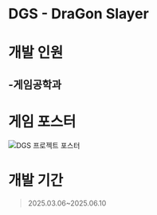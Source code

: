 # DGS - DraGon Slayer

# 개발 인원
-게임공학과
-
# 게임 포스터
![DGS 프로젝트 포스터](https://github.com/user-attachments/assets/9190f517-26cf-4ea8-9a64-02c371a24461)
# 개발 기간
> 2025.03.06~2025.06.10
